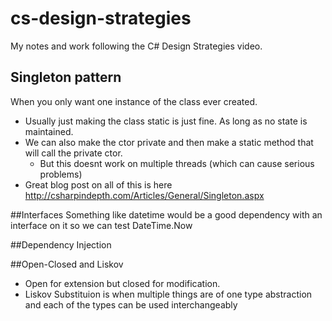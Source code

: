 # cs-design-strategies
My notes and work following the C# Design Strategies video.


## Singleton pattern
When you only want one instance of the class ever created.
- Usually just making the class static is just fine. As long as no state is maintained.
- We can also make the ctor private and then make a static method that will call the private ctor.
	- But this doesnt work on multiple threads (which can cause serious problems)
- Great blog post on all of this is here http://csharpindepth.com/Articles/General/Singleton.aspx

##Interfaces 
Something like datetime would be a good dependency with an interface on it so we can test DateTime.Now 
	
##Dependency Injection

##Open-Closed and Liskov
- Open for extension but closed for modification. 
- Liskov Substituion is when multiple things are of one type abstraction and each of the types can be used interchangeably 
